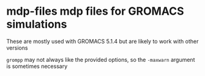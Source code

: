 # mdp-files mdp files for GROMACS simulations

These are mostly used with GROMACS 5.1.4 but are likely to work with other
versions

`grompp` may not always like the provided options, so the `-maxwarn` argument
is sometimes necessary 
